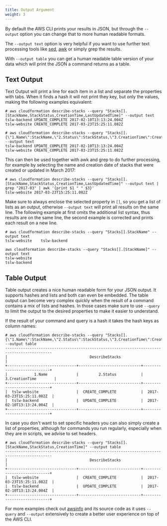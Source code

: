 ```yaml
---
title: Output Argument
weight: 3
---
```


By default the AWS CLI prints your results in JSON, but through the `--output` option you can change that to more human readable formats.

The `--output text` option is very helpful if you want to use further text processing tools like [sed](), [awk]() or simply grep the results.

With `--output table` you can get a human readable table version of your data which will print the JSON a command returns as a table.

## Text Output

Text Output will print a line for each item in a list and separate the properties with tabs. When it finds a hash it will not print they key, but only the values, making the following examples equivalent:

```
# aws cloudformation describe-stacks --query "Stacks[].[StackName,StackStatus,CreationTime,LastUpdatedTime]" --output text
tslw-backend UPDATE_COMPLETE 2017-02-10T13:13:24.004Z
tslw-website CREATE_COMPLETE 2017-03-23T15:25:11.082Z

# aws cloudformation describe-stacks --query "Stacks[].{\"1.Name\":StackName,\"2.Status\":StackStatus,\"3.CreationTime\":CreationTime}" --output text
tslw-backend UPDATE_COMPLETE 2017-02-10T13:13:24.004Z
tslw-website CREATE_COMPLETE 2017-03-23T15:25:11.082Z
```

This can then be used together with awk and grep to do further processing, for example by selecting the name and creation date of stacks that were created or updated in March 2017:

```
# aws cloudformation describe-stacks --query "Stacks[].[StackName,StackStatus,CreationTime,LastUpdatedTime]" --output text | grep "2017-03" | awk '{print $1 " " $3}'
tslw-website 2017-03-23T15:25:11.082Z
```

Make sure to always enclose the selected property in `[]`, so you get a list of lists as an output, otherwise `--output text` will print all results on the same line. The following example at first omits the additional list syntax, thus results are on the same line, the second example is corrected and prints each result on a new line.

```
# aws cloudformation describe-stacks --query "Stacks[].StackName" --output text
tslw-website    tslw-backend

aws cloudformation describe-stacks --query "Stacks[].[StackName]" --output text
tslw-website
tslw-backend
```

## Table Output

Table output creates a nice human readable form for your JSON output. It supports hashes and lists and both can even be embedded. The table output can become very complex quickly when the result of a command contains a mix of lists and hashes. In those cases make sure to use `--query` to limit the output to the desired properties to make it easier to understand.

If the result of your command and query is a hash it takes the hash keys as column names:

```
# aws cloudformation describe-stacks --query "Stacks[].{\"1.Name\":StackName,\"2.Status\":StackStatus,\"3.CreationTime\":CreationTime}" --output table
-------------------------------------------------------------------------------------------
|                                     DescribeStacks                                      |
+-------------------------------+----------------------------+----------------------------+
|            1.Name             |         2.Status           |      3.CreationTime        |
+-------------------------------+----------------------------+----------------------------+
|  tslw-website                 |  CREATE_COMPLETE           |  2017-03-23T15:25:11.082Z  |
|  tslw-backend                 |  UPDATE_COMPLETE           |  2017-02-10T13:13:24.004Z  |
+-------------------------------+----------------------------+----------------------------+
```

In case you don't want to set specific headers you can also simply create a list of properties, although for commands you run regularly, especially when they are in scripts, we advise to set headers.

```
# aws cloudformation describe-stacks --query "Stacks[].[StackName,StackStatus,CreationTime]" --output table
-------------------------------------------------------------------------------------------
|                                     DescribeStacks                                      |
+-------------------------------+----------------------------+----------------------------+
|  tslw-website                 |  CREATE_COMPLETE           |  2017-03-23T15:25:11.082Z  |
|  tslw-backend                 |  UPDATE_COMPLETE           |  2017-02-10T13:13:24.004Z  |
+-------------------------------+----------------------------+----------------------------+
```

For more examples check out [awsinfo](TODO) and its source code as it uses `--query` and `--output` extensively to create a better user experience on top of the AWS CLI.